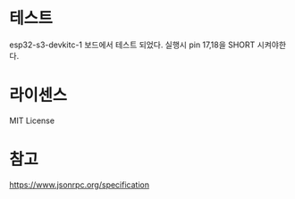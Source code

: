 
# 테스트
esp32-s3-devkitc-1 보드에서 테스트 되었다. 실행시 pin 17,18을 SHORT 시켜야한다.

# 라이센스
MIT License

# 참고

https://www.jsonrpc.org/specification
